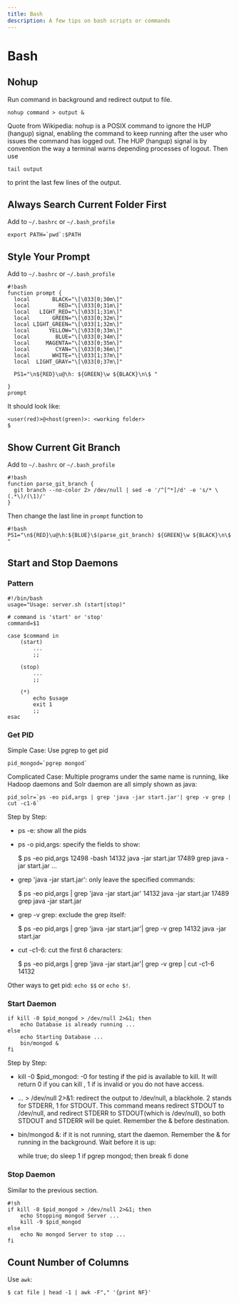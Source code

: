 ```yaml
---
title: Bash
description: A few tips on bash scripts or commands
---
```



Bash
====

Nohup
-----

Run command in background and redirect output to file.

    nohup command > output & 

Quote from Wikipedia: nohup is a POSIX command to ignore the HUP (hangup) signal, enabling the command to keep running after the user who issues the command has logged out. The HUP (hangup) signal is by convention the way a terminal warns depending processes of logout. Then use

    tail output 

to print the last few lines of the output.

Always Search Current Folder First
----------------------------------

Add to ``~/.bashrc`` or ``~/.bash_profile``

    export PATH=`pwd`:$PATH


Style Your Prompt
-----------------

Add to ``~/.bashrc`` or ``~/.bash_profile``

    #!bash
    function prompt {
      local       BLACK="\[\033[0;30m\]"
      local         RED="\[\033[0;31m\]"
      local   LIGHT_RED="\[\033[1;31m\]"
      local       GREEN="\[\033[0;32m\]"
      local LIGHT_GREEN="\[\033[1;32m\]"
      local      YELLOW="\[\033[0;33m\]"
      local        BLUE="\[\033[0;34m\]"
      local     MAGENTA="\[\033[0;35m\]"
      local        CYAN="\[\033[0;36m\]"
      local       WHITE="\[\033[1;37m\]"
      local  LIGHT_GRAY="\[\033[0;37m\]"

      PS1="\n${RED}\u@\h: ${GREEN}\w ${BLACK}\n\$ "
      
    }
    prompt

It should look like:

    <user(red)>@<host(green)>: <working folder>
    $ 

Show Current Git Branch
-----------------------

Add to ``~/.bashrc`` or ``~/.bash_profile``

    #!bash
    function parse_git_branch {
      git branch --no-color 2> /dev/null | sed -e '/^[^*]/d' -e 's/* \(.*\)/(\1)/'
    }

Then change the last line in ``prompt`` function to

    #!bash
    PS1="\n${RED}\u@\h:${BLUE}\$(parse_git_branch) ${GREEN}\w ${BLACK}\n\$ "


Start and Stop Daemons
----------------------

### Pattern

    #!/bin/bash
    usage="Usage: server.sh (start|stop)"

    # command is 'start' or 'stop'
    command=$1

    case $command in
        (start)
            ...
            ;;

        (stop)
            ...
            ;;

        (*)
            echo $usage
            exit 1
            ;;
    esac

### Get PID

Simple Case: Use pgrep to get pid

    pid_mongod=`pgrep mongod`

Complicated Case: Multiple programs under the same name is running, like Hadoop daemons and Solr daemon are all simply shown as java:

    pid_solr=`ps -eo pid,args | grep 'java -jar start.jar'| grep -v grep | cut -c1-6`

Step by Step:

* ps -e: show all the pids
* ps -o pid,args: specify the fields to show:

    $ ps -eo pid,args
    12498 -bash
    14132 java -jar start.jar
    17489 grep java -jar start.jar
    ...

* grep 'java -jar start.jar': only leave the specified commands:

    $ ps -eo pid,args | grep 'java -jar start.jar'
    14132 java -jar start.jar
    17489 grep java -jar start.jar

* grep -v grep: exclude the grep itself:
    
    $ ps -eo pid,args | grep 'java -jar start.jar'| grep -v grep
    14132 java -jar start.jar

* cut -c1-6: cut the first 6 characters:

    $ ps -eo pid,args | grep 'java -jar start.jar'| grep -v grep | cut -c1-6
    14132

Other ways to get pid: ``echo $$`` or ``echo $!``.

### Start Daemon

    if kill -0 $pid_mongod > /dev/null 2>&1; then
        echo Database is already running ...
    else
        echo Starting Database ...
        bin/mongod &
    fi

Step by Step:

* kill -0 $pid_mongod: -0 for testing if the pid is available to kill. It will return 0 if you can kill <pid>, 1 if <pid> is invalid or you do not have access.
* ... > /dev/null 2>&1: redirect the output to /dev/null, a blackhole. 2 stands for STDERR, 1 for STDOUT. This command means redirect STDOUT to /dev/null, and redirect STDERR to STDOUT(which is /dev/null), so both STDOUT and STDERR will be quiet. Remember the & before destination.
* bin/mongod &: if it is not running, start the daemon. Remember the & for running in the background.
Wait before it is up:

    while true; do
        sleep 1
        if pgrep mongod; then
            break
        fi
    done

### Stop Daemon

Similar to the previous section.
    
    #!sh
    if kill -0 $pid_mongod > /dev/null 2>&1; then
        echo Stopping mongod Server ...
        kill -9 $pid_mongod
    else
        echo No mongod Server to stop ...
    fi

Count Number of Columns
-----------------------

Use `awk`:

    $ cat file | head -1 | awk -F"," '{print NF}'